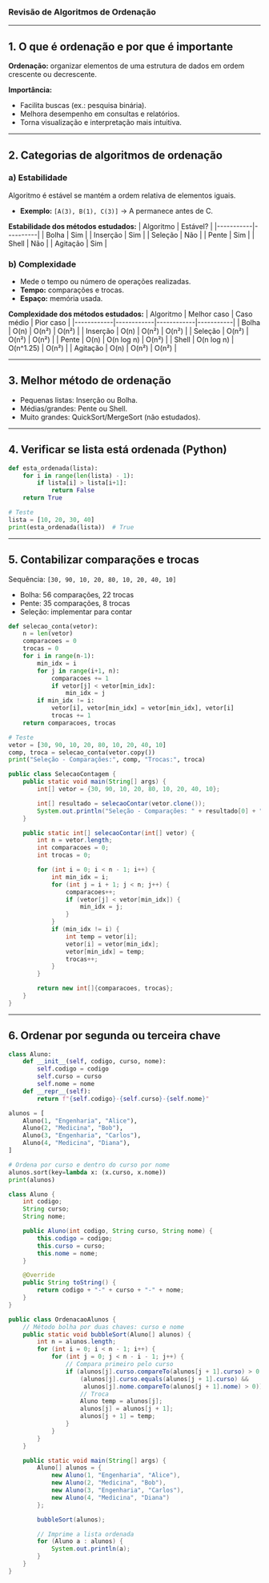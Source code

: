 ### Revisão de Algoritmos de Ordenação

---

## 1. O que é ordenação e por que é importante

**Ordenação:** organizar elementos de uma estrutura de dados em ordem crescente ou decrescente.

**Importância:**
- Facilita buscas (ex.: pesquisa binária).
- Melhora desempenho em consultas e relatórios.
- Torna visualização e interpretação mais intuitiva.

---

## 2. Categorias de algoritmos de ordenação

### a) Estabilidade
Algoritmo é estável se mantém a ordem relativa de elementos iguais.
- **Exemplo:** `[A(3), B(1), C(3)]` → A permanece antes de C.

**Estabilidade dos métodos estudados:**
| Algoritmo | Estável? |
|-----------|----------|
| Bolha     | Sim      |
| Inserção  | Sim      |
| Seleção   | Não      |
| Pente     | Sim      |
| Shell     | Não      |
| Agitação  | Sim      |

### b) Complexidade
- Mede o tempo ou número de operações realizadas.
- **Tempo:** comparações e trocas.
- **Espaço:** memória usada.

**Complexidade dos métodos estudados:**
| Algoritmo  | Melhor caso | Caso médio | Pior caso |
|------------|------------|------------|-----------|
| Bolha      | O(n)       | O(n²)      | O(n²)     |
| Inserção   | O(n)       | O(n²)      | O(n²)     |
| Seleção    | O(n²)      | O(n²)      | O(n²)     |
| Pente      | O(n)       | O(n log n) | O(n²)     |
| Shell      | O(n log n) | O(n^1.25)  | O(n²)     |
| Agitação   | O(n)       | O(n²)      | O(n²)     |

---

## 3. Melhor método de ordenação
- Pequenas listas: Inserção ou Bolha.
- Médias/grandes: Pente ou Shell.
- Muito grandes: QuickSort/MergeSort (não estudados).

---

## 4. Verificar se lista está ordenada (Python)
```python
def esta_ordenada(lista):
    for i in range(len(lista) - 1):
        if lista[i] > lista[i+1]:
            return False
    return True

# Teste
lista = [10, 20, 30, 40]
print(esta_ordenada(lista))  # True
```

---

## 5. Contabilizar comparações e trocas
Sequência: `[30, 90, 10, 20, 80, 10, 20, 40, 10]`

- Bolha: 56 comparações, 22 trocas
- Pente: 35 comparações, 8 trocas
- Seleção: implementar para contar

```python
def selecao_conta(vetor):
    n = len(vetor)
    comparacoes = 0
    trocas = 0
    for i in range(n-1):
        min_idx = i
        for j in range(i+1, n):
            comparacoes += 1
            if vetor[j] < vetor[min_idx]:
                min_idx = j
        if min_idx != i:
            vetor[i], vetor[min_idx] = vetor[min_idx], vetor[i]
            trocas += 1
    return comparacoes, trocas

# Teste
vetor = [30, 90, 10, 20, 80, 10, 20, 40, 10]
comp, troca = selecao_conta(vetor.copy())
print("Seleção - Comparações:", comp, "Trocas:", troca)
```

```java
public class SelecaoContagem {
    public static void main(String[] args) {
        int[] vetor = {30, 90, 10, 20, 80, 10, 20, 40, 10};

        int[] resultado = selecaoContar(vetor.clone());
        System.out.println("Seleção - Comparações: " + resultado[0] + ", Trocas: " + resultado[1]);
    }

    public static int[] selecaoContar(int[] vetor) {
        int n = vetor.length;
        int comparacoes = 0;
        int trocas = 0;

        for (int i = 0; i < n - 1; i++) {
            int min_idx = i;
            for (int j = i + 1; j < n; j++) {
                comparacoes++;
                if (vetor[j] < vetor[min_idx]) {
                    min_idx = j;
                }
            }
            if (min_idx != i) {
                int temp = vetor[i];
                vetor[i] = vetor[min_idx];
                vetor[min_idx] = temp;
                trocas++;
            }
        }

        return new int[]{comparacoes, trocas};
    }
}

```


---

## 6. Ordenar por segunda ou terceira chave
```python
class Aluno:
    def __init__(self, codigo, curso, nome):
        self.codigo = codigo
        self.curso = curso
        self.nome = nome
    def __repr__(self):
        return f"{self.codigo}-{self.curso}-{self.nome}"

alunos = [
    Aluno(1, "Engenharia", "Alice"),
    Aluno(2, "Medicina", "Bob"),
    Aluno(3, "Engenharia", "Carlos"),
    Aluno(4, "Medicina", "Diana"),
]

# Ordena por curso e dentro do curso por nome
alunos.sort(key=lambda x: (x.curso, x.nome))
print(alunos)
```

```JAVA
class Aluno {
    int codigo;
    String curso;
    String nome;

    public Aluno(int codigo, String curso, String nome) {
        this.codigo = codigo;
        this.curso = curso;
        this.nome = nome;
    }

    @Override
    public String toString() {
        return codigo + "-" + curso + "-" + nome;
    }
}

public class OrdenacaoAlunos {
    // Método bolha por duas chaves: curso e nome
    public static void bubbleSort(Aluno[] alunos) {
        int n = alunos.length;
        for (int i = 0; i < n - 1; i++) {
            for (int j = 0; j < n - i - 1; j++) {
                // Compara primeiro pelo curso
                if (alunos[j].curso.compareTo(alunos[j + 1].curso) > 0 ||
                    (alunos[j].curso.equals(alunos[j + 1].curso) &&
                     alunos[j].nome.compareTo(alunos[j + 1].nome) > 0)) {
                    // Troca
                    Aluno temp = alunos[j];
                    alunos[j] = alunos[j + 1];
                    alunos[j + 1] = temp;
                }
            }
        }
    }

    public static void main(String[] args) {
        Aluno[] alunos = {
            new Aluno(1, "Engenharia", "Alice"),
            new Aluno(2, "Medicina", "Bob"),
            new Aluno(3, "Engenharia", "Carlos"),
            new Aluno(4, "Medicina", "Diana")
        };

        bubbleSort(alunos);

        // Imprime a lista ordenada
        for (Aluno a : alunos) {
            System.out.println(a);
        }
    }
}

```


